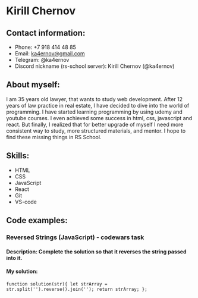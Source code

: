 # Kirill Chernov
## Contact information:
* Phone: +7 918 414 48 85
* Email: ka4ernov@gmail.com
* Telegram: @ka4ernov
* Discord nickname (rs-school server): Kirill Chernov (@ka4ernov)
## About myself:
I am 35 years old lawyer, that wants to study web development. After 12 years of law practice in real estate, I have decided to dive into the world of programming. I have started learning programming by using udemy and youtube courses. I even achieved some success in html, css, javascript and react. But finally, I realized that for better upgrade of myself I need more consistent way to study, more structured materials, and mentor. I hope to find these missing things in RS School.
## Skills:
* HTML
* CSS
* JavaScript
* React
* Git
* VS-code
## Code examples:
### Reversed Strings (JavaScript) - codewars task
#### Description: Complete the solution so that it reverses the string passed into it.
#### My solution:
`function solution(str){
    let strArray = str.split('').reverse().join('');
    return strArray;
};`